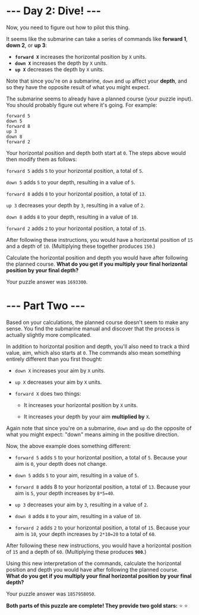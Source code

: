 # --- Day 2: Dive! ---

Now, you need to figure out how to pilot this thing.

It seems like the submarine can take a series of commands like **forward 1**, **down 2**, or **up 3**:

- **`forward X`** increases the horizontal position by `X` units.
- **`down X`** increases the depth by `X` units.
- **`up X`** decreases the depth by `X` units.

Note that since you're on a submarine, `down` and `up` affect your **depth**, and so they have the opposite result of what you might expect.

The submarine seems to already have a planned course (your puzzle input). You should probably figure out where it's going. For example:

```
forward 5
down 5
forward 8
up 3
down 8
forward 2
```

Your horizontal position and depth both start at `0`. The steps above would then modify them as follows:

`forward 5` adds `5` to your horizontal position, a total of `5`.

`down 5` adds `5` to your depth, resulting in a value of `5`.

`forward 8` adds `8` to your horizontal position, a total of `13`.

`up 3` decreases your depth by `3`, resulting in a value of `2`.

`down 8` adds `8` to your depth, resulting in a value of `10`.

`forward 2` adds `2` to your horizontal position, a total of `15`.

After following these instructions, you would have a horizontal position of `15` and a depth of `10`. (Multiplying these together produces `150`.)

Calculate the horizontal position and depth you would have after following the planned course. **What do you get if you multiply your final horizontal position by your final depth?**

Your puzzle answer was `1693300`.

# --- Part Two ---

Based on your calculations, the planned course doesn't seem to make any sense. You find the submarine manual and discover that the process is actually slightly more complicated.

In addition to horizontal position and depth, you'll also need to track a third value, aim, which also starts at `0`. The commands also mean something entirely different than you first thought:

- `down X` increases your aim by `X` units.

- `up X` decreases your aim by `X` units.

- `forward X` does two things:

  - It increases your horizontal position by `X` units.

  - It increases your depth by your aim **multiplied by** `X`.

Again note that since you're on a submarine, `down` and `up` do the opposite of what you might expect: "down" means aiming in the positive direction.

Now, the above example does something different:

- `forward 5` adds `5` to your horizontal position, a total of `5`. Because your aim is `0`, your depth does not change.

- `down 5` adds `5` to your aim, resulting in a value of `5`.

- `forward 8` adds 8 to your horizontal position, a total of `13`. Because your aim is `5`, your depth increases by `8*5=40`.

- `up 3` decreases your aim by `3`, resulting in a value of `2`.

- `down 8` adds `8` to your aim, resulting in a value of `10`.

- `forward 2` adds `2` to your horizontal position, a total of `15`. Because your aim is `10`, your depth increases by `2*10=20` to a total of `60`.

After following these new instructions, you would have a horizontal position of `15` and a depth of `60`. (Multiplying these produces **`900`**.)

Using this new interpretation of the commands, calculate the horizontal position and depth you would have after following the planned course. **What do you get if you multiply your final horizontal position by your final depth?**

Your puzzle answer was `1857958050`.

**Both parts of this puzzle are complete! They provide two gold stars:** ⭐ ⭐
